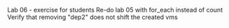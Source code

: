Lab 06 - exercise for students
Re-do lab 05 with for_each instead of count
Verify that removing "dep2" does not shift the created vms